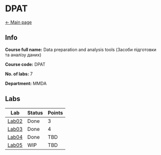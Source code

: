 # DPAT

[<- Main page](../../)

## Info

**Course full name:**  Data preparation and analysis tools (Засоби підготовки та аналізу даних)

**Course code:** DPAT

**No. of labs:** 7

**Department:** MMDA

## Labs

| Lab             | Status | Points |
| --------------- | ------ | ------ |
| [Lab02](lab02/) | Done   | 3      |
| [Lab03](lab03/) | Done   | 4      |
| [Lab04](lab04/) | Done   | TBD    |
| [Lab05](lab05/) | WIP    | TBD    |


